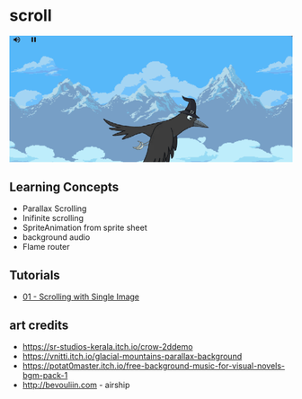 # scroll

![screenshot](readme_assets/screenshot3.gif)

## Learning Concepts

* Parallax Scrolling
* Inifinite scrolling
* SpriteAnimation from sprite sheet
* background audio
* Flame router

## Tutorials

* [01 - Scrolling with Single Image](https://youtu.be/I8OJQQ0X2p0)

## art credits

* https://sr-studios-kerala.itch.io/crow-2ddemo
* https://vnitti.itch.io/glacial-mountains-parallax-background
* https://potat0master.itch.io/free-background-music-for-visual-novels-bgm-pack-1
* http://bevouliin.com - airship
